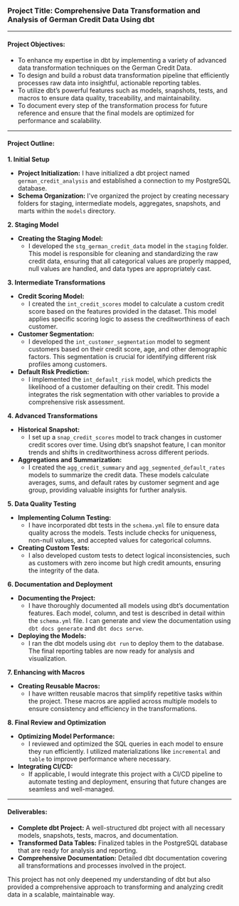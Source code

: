 ### **Project Title: Comprehensive Data Transformation and Analysis of German Credit Data Using dbt**

---

#### **Project Objectives:**
- To enhance my expertise in dbt by implementing a variety of advanced data transformation techniques on the German Credit Data.
- To design and build a robust data transformation pipeline that efficiently processes raw data into insightful, actionable reporting tables.
- To utilize dbt’s powerful features such as models, snapshots, tests, and macros to ensure data quality, traceability, and maintainability.
- To document every step of the transformation process for future reference and ensure that the final models are optimized for performance and scalability.

---

#### **Project Outline:**

**1. Initial Setup**
   - **Project Initialization:** I have initialized a dbt project named `german_credit_analysis` and established a connection to my PostgreSQL database.
   - **Schema Organization:** I've organized the project by creating necessary folders for staging, intermediate models, aggregates, snapshots, and marts within the `models` directory.

**2. Staging Model**
   - **Creating the Staging Model:**
     - I developed the `stg_german_credit_data` model in the `staging` folder. This model is responsible for cleaning and standardizing the raw credit data, ensuring that all categorical values are properly mapped, null values are handled, and data types are appropriately cast.

**3. Intermediate Transformations**
   - **Credit Scoring Model:**
     - I created the `int_credit_scores` model to calculate a custom credit score based on the features provided in the dataset. This model applies specific scoring logic to assess the creditworthiness of each customer.
   - **Customer Segmentation:**
     - I developed the `int_customer_segmentation` model to segment customers based on their credit score, age, and other demographic factors. This segmentation is crucial for identifying different risk profiles among customers.
   - **Default Risk Prediction:**
     - I implemented the `int_default_risk` model, which predicts the likelihood of a customer defaulting on their credit. This model integrates the risk segmentation with other variables to provide a comprehensive risk assessment.

**4. Advanced Transformations**
   - **Historical Snapshot:**
     - I set up a `snap_credit_scores` model to track changes in customer credit scores over time. Using dbt’s snapshot feature, I can monitor trends and shifts in creditworthiness across different periods.
   - **Aggregations and Summarization:**
     - I created the `agg_credit_summary` and `agg_segmented_default_rates` models to summarize the credit data. These models calculate averages, sums, and default rates by customer segment and age group, providing valuable insights for further analysis.

**5. Data Quality Testing**
   - **Implementing Column Testing:**
     - I have incorporated dbt tests in the `schema.yml` file to ensure data quality across the models. Tests include checks for uniqueness, non-null values, and accepted values for categorical columns.
   - **Creating Custom Tests:**
     - I also developed custom tests to detect logical inconsistencies, such as customers with zero income but high credit amounts, ensuring the integrity of the data.

**6. Documentation and Deployment**
   - **Documenting the Project:**
     - I have thoroughly documented all models using dbt’s documentation features. Each model, column, and test is described in detail within the `schema.yml` file. I can generate and view the documentation using `dbt docs generate` and `dbt docs serve`.
   - **Deploying the Models:**
     - I ran the dbt models using `dbt run` to deploy them to the database. The final reporting tables are now ready for analysis and visualization.

**7. Enhancing with Macros**
   - **Creating Reusable Macros:**
     - I have written reusable macros that simplify repetitive tasks within the project. These macros are applied across multiple models to ensure consistency and efficiency in the transformations.

**8. Final Review and Optimization**
   - **Optimizing Model Performance:**
     - I reviewed and optimized the SQL queries in each model to ensure they run efficiently. I utilized materializations like `incremental` and `table` to improve performance where necessary.
   - **Integrating CI/CD:**
     - If applicable, I would integrate this project with a CI/CD pipeline to automate testing and deployment, ensuring that future changes are seamless and well-managed.

---

#### **Deliverables:**
- **Complete dbt Project:** A well-structured dbt project with all necessary models, snapshots, tests, macros, and documentation.
- **Transformed Data Tables:** Finalized tables in the PostgreSQL database that are ready for analysis and reporting.
- **Comprehensive Documentation:** Detailed dbt documentation covering all transformations and processes involved in the project.

This project has not only deepened my understanding of dbt but also provided a comprehensive approach to transforming and analyzing credit data in a scalable, maintainable way.